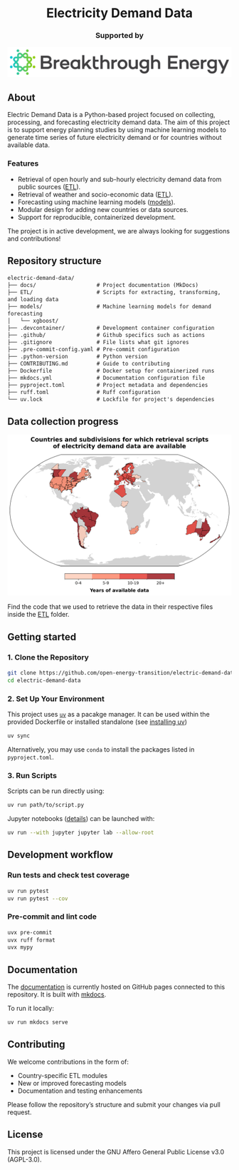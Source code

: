 <h1 align="center">Electricity Demand Data</h1>

<h3 align="center">
    <p>Supported by</p>
</h3>

<p align="center">
    <a href="https://www.breakthroughenergy.org/">
        <img src="docs/BE_logo.png" alt="Breakthrough Energy Logo" width="512"/>
    </a>
</p>

## About

Electric Demand Data is a Python-based project focused on collecting, processing, and forecasting electricity demand data. The aim of this project is to support energy planning studies by using machine learning models to generate time series of future electricity demand or for countries without available data.

### Features

- Retrieval of open hourly and sub-hourly electricity demand data from public sources ([ETL](https://github.com/open-energy-transition/electric-demand-data/tree/main/ETL)).
- Retrieval of weather and socio-economic data ([ETL](https://github.com/open-energy-transition/electric-demand-data/tree/main/ETL)).
- Forecasting using machine learning models ([models](https://github.com/open-energy-transition/electric-demand-data/tree/main/models/)).
- Modular design for adding new countries or data sources.
- Support for reproducible, containerized development.

The project is in active development, we are always looking for suggestions and contributions!

## Repository structure

```
electric-demand-data/
├── docs/                   # Project documentation (MkDocs)
├── ETL/                    # Scripts for extracting, transforming, and loading data
├── models/                 # Machine learning models for demand forecasting
│   └── xgboost/
├── .devcontainer/          # Development container configuration
├── .github/                # Github specifics such as actions
├── .gitignore              # File lists what git ignores
├── .pre-commit-config.yaml # Pre-commit configuration
├── .python-version         # Python version
├── CONTRIBUTING.md         # Guide to contributing
├── Dockerfile              # Docker setup for containerized runs
├── mkdocs.yml              # Documentation configuration file
├── pyproject.toml          # Project metadata and dependencies
├── ruff.toml               # Ruff configuration
└── uv.lock                 # Lockfile for project's dependencies
```

## Data collection progress

<picture>
  <source media="(prefers-color-scheme: dark)" srcset="ETL/figures/available_entities_dark_mode.png">
  <source media="(prefers-color-scheme: light)" srcset="ETL/figures/available_entities_light_mode.png">
  <img alt="Countries and subdivisions with available electricity demand data" src="ETL/figures/available_entities.png">
</picture>

Find the code that we used to retrieve the data in their respective files inside the [ETL](https://github.com/open-energy-transition/electric-demand-data/tree/main/ETL) folder.

## Getting started

### 1. Clone the Repository

```bash
git clone https://github.com/open-energy-transition/electric-demand-data.git
cd electric-demand-data
```

### 2. Set Up Your Environment

This project uses [`uv`](https://github.com/astral-sh/uv) as a pacakge manager. It can be used within the provided Dockerfile or installed standalone (see [installing uv](https://docs.astral.sh/uv/getting-started/installation/))

```bash
uv sync
```

Alternatively, you may use `conda` to install the packages listed in `pyproject.toml`.

### 3. Run Scripts

Scripts can be run directly using:

```bash
uv run path/to/script.py
```

Jupyter notebooks ([details](https://docs.astral.sh/uv/guides/integration/jupyter/#using-jupyter-within-a-project)) can be launched with:

```bash
uv run --with jupyter jupyter lab --allow-root
```

## Development workflow

### Run tests and check test coverage

```bash
uv run pytest
uv run pytest --cov
```

### Pre-commit and lint code

```bash
uvx pre-commit
uvx ruff format
uvx mypy
```

## Documentation

The [documentation](https://open-energy-transition.github.io/electric-demand-data/) is currently hosted on GitHub pages connected to this repository. It is built with [mkdocs](https://github.com/squidfunk/mkdocs-material).

To run it locally:

```bash
uv run mkdocs serve
```

## Contributing

We welcome contributions in the form of:
- Country-specific ETL modules
- New or improved forecasting models
- Documentation and testing enhancements

Please follow the repository’s structure and submit your changes via pull request.

## License

This project is licensed under the GNU Affero General Public License v3.0 (AGPL-3.0).
